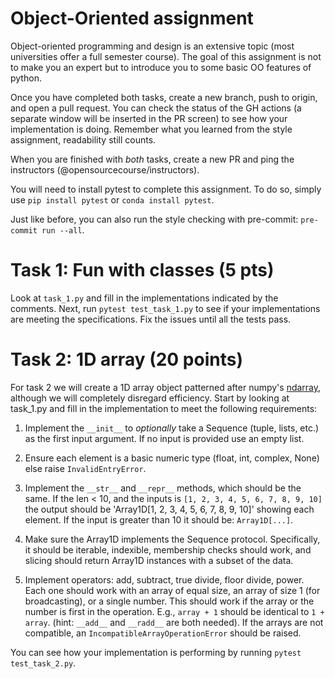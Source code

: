# Object-Oriented assignment

Object-oriented programming and design is an extensive topic (most universities offer a full
semester course). The goal of this assignment is not to make you an expert but to introduce
you to some basic OO features of python.

Once you have completed both tasks, create a new branch, push to origin, and open
a pull request. You can check the status of the GH actions (a separate window will
be inserted in the PR screen) to see how your implementation is doing. Remember what
you learned from the style assignment, readability still counts.

When you are finished with *both* tasks, create a new PR and ping the instructors 
(@opensourcecourse/instructors).

You will need to install pytest to complete this assignment. To do so, simply use `pip install pytest` or
`conda install pytest`.

Just like before, you can also run the style checking with pre-commit: `pre-commit run --all`.

# Task 1: Fun with classes (5 pts)

Look at `task_1.py` and fill in the implementations indicated by the comments.
Next, run `pytest test_task_1.py` to see if your implementations are meeting
the specifications. Fix the issues until all the tests pass.

# Task 2: 1D array (20 points)

For task 2 we will create a 1D array object patterned after numpy's
[ndarray](https://numpy.org/doc/stable/reference/generated/numpy.ndarray.html), although we will completely
disregard efficiency. Start by looking at task_1.py and fill in the implementation to meet the
following requirements:

1. Implement the `__init__` to *optionally* take a Sequence (tuple, lists, etc.) as the first input argument.
   If no input is provided use an empty list.

2. Ensure each element is a basic numeric type (float, int, complex, None) else raise `InvalidEntryError`.

3. Implement the `__str__` and `__repr__` methods, which should be the same. If the len < 10, and the inputs is
   `[1, 2, 3, 4, 5, 6, 7, 8, 9, 10]` the output should be 'Array1D[1, 2, 3, 4, 5, 6, 7, 8, 9, 10]'
   showing each element. If the input is greater than 10 it should be: `Array1D[...]`.

4. Make sure the Array1D implements the Sequence protocol. Specifically, it should be iterable,
   indexible, membership checks should work, and slicing should return Array1D instances with
   a subset of the data.

5. Implement operators: add, subtract, true divide, floor divide, power. Each one should work
   with an array of equal size, an array of size 1 (for broadcasting), or a single number. This should work if
   the array or the number is first in the operation. E.g., `array + 1` should be identical to `1 + array`.
   (hint: `__add__` and `__radd__` are both needed). If the arrays are not compatible, 
   an `IncompatibleArrayOperationError` should be raised.

You can see how your implementation is performing by running `pytest test_task_2.py`.
